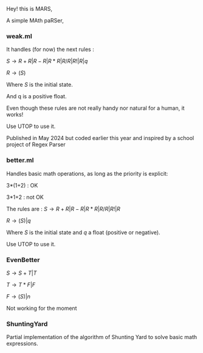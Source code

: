 Hey! this is MARS,

A simple MAth paRSer,

### weak.ml
It handles (for now) the next rules : 

$S \rightarrow R+R|R-R|R*R|R/R|R!|R|q$

$R\rightarrow (S)$

Where $S$ is the initial state.

And q is a positive float.

Even though these rules are not really handy nor natural for a human, it works!

Use UTOP to use it.

Published in May 2024 but coded earlier this year and inspired by a school project of Regex Parser

### better.ml 
Handles basic math operations, as long as the priority is explicit:

3*(1+2) : OK

3*1+2 : not OK

The rules are :
$S \rightarrow R+R|R-R|R*R|R/R|R!|R$

$R\rightarrow (S)|q$

Where $S$ is the initial state and $q$ a float (positive or negative).

Use UTOP to use it. 


### EvenBetter
$S\rightarrow S+T | T$

$T\rightarrow T*F | F$

$F\rightarrow (S) | n$

Not working for the moment

### ShuntingYard

Partial implementation of the algorithm of Shunting Yard to solve basic math expressions.